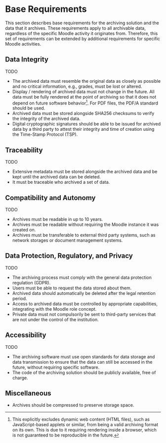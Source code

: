 # Base Requirements

This section describes base requirements for the archiving solution and the data that it archives. These requirements
apply to all archivable data, regardless of the specific Moodle activity it originates from. Therefore, this set of
requirements can be extended by additional requirements for specific Moodle activities.


## Data Integrity

TODO

- The archived data must resemble the original data as closely as possible and no critical information, e.g., grades,
  must be lost or altered.
- Display / rendering of archived data must not change in the future. All data must be fully rendered at the point of
  archiving so that it does not depend on future software behavior[^1]. For PDF files, the PDF/A standard should be used.
- Archived data must be stored alongside SHA256 checksums to verify the integrity of the archived data.
- Digital cryptographic signatures should be able to be issued for archived data by a third party to attest their 
  integrity and time of creation using the Time-Stamp Protocol (TSP).

[^1]: This explicitly excludes dynamic web content (HTML files), such as JavaScript-based applets or similar, from being
      a valid archiving format on its own. This is due to it requiring rendering inside a browser, which is not
      guaranteed to be reproducible in the future.


## Traceability

TODO

- Extensive metadata must be stored alongside the archived data and be kept until the archived data can be deleted.
- It must be traceable who archived a set of data.


## Compatibility and Autonomy

TODO

- Archives must be readable in up to 10 years.
- Archives must be readable without requiring the Moodle instance it was created on.
- Archives must be transferable to external third party systems, such as network storages or document management systems.


## Data Protection, Regulatory, and Privacy

TODO

- The archiving process must comply with the general data protection regulation (GDPR).
- Users must be able to request the data stored about them.
- Archived data should automatically be deleted after the legal retention period.
- Access to archived data must be controlled by appropriate capabilities, integrating with the Moodle role concept.
- Private data must not compulsorily be sent to third-party services that are not under the control of the institution.


## Accessibility

TODO

- The archiving software must use open standards for data storage and data transmission to ensure that the data can
  still be accessed in the future, without requiring specific software.
- The code of the archiving solution should be publicly available, free of charge.


## Miscellaneous

- Archives should be compressed to preserve storage space.
